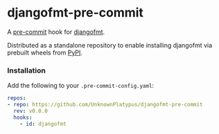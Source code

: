 # djangofmt-pre-commit

A [pre-commit](https://pre-commit.com/) hook for [djangofmt](https://github.com/UnknownPlatypus/djangofmt).

Distributed as a standalone repository to enable installing djangofmt via prebuilt wheels from
[PyPI](https://pypi.org/project/djangofmt/).

### Installation

Add the following to your `.pre-commit-config.yaml`:

```yaml
repos:
- repo: https://github.com/UnknownPlatypus/djangofmt-pre-commit
  rev: v0.0.0
  hooks:
    - id: djangofmt
```